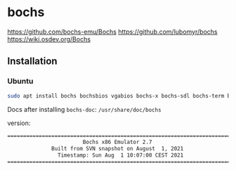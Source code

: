 # bochs

<https://github.com/bochs-emu/Bochs>
<https://github.com/lubomyr/bochs>
<https://wiki.osdev.org/Bochs>

## Installation

### Ubuntu

```sh
sudo apt install bochs bochsbios vgabios bochs-x bochs-sdl bochs-term bochs-doc
```

Docs after installing `bochs-doc`: `/usr/share/doc/bochs`

version:

```sh
========================================================================
                        Bochs x86 Emulator 2.7
              Built from SVN snapshot on August  1, 2021
                Timestamp: Sun Aug  1 10:07:00 CEST 2021
========================================================================
```
